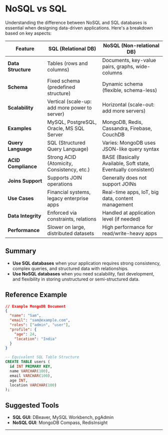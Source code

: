# NoSQL vs SQL

Understanding the difference between NoSQL and SQL databases is essential when designing data-driven applications. Here's a breakdown based on key aspects:

| Feature             | SQL (Relational DB)                           | NoSQL (Non-relational DB)                                     |
| ------------------- | --------------------------------------------- | ------------------------------------------------------------- |
| **Data Structure**  | Tables (rows and columns)                     | Documents, key-value pairs, graphs, wide-columns              |
| **Schema**          | Fixed schema (predefined structure)           | Dynamic schema (flexible, schema-less)                        |
| **Scalability**     | Vertical (scale-up: add more power to server) | Horizontal (scale-out: add more servers)                      |
| **Examples**        | MySQL, PostgreSQL, Oracle, MS SQL Server      | MongoDB, Redis, Cassandra, Firebase, CouchDB                  |
| **Query Language**  | SQL (Structured Query Language)               | Varies: MongoDB uses JSON-like query syntax                   |
| **ACID Compliance** | Strong ACID (Atomicity, Consistency, etc.)    | BASE (Basically Available, Soft state, Eventually consistent) |
| **Joins Support**   | Supports JOIN operations                      | Generally does not support JOINs                              |
| **Use Cases**       | Financial systems, legacy enterprise apps     | Real-time apps, IoT, big data, content management             |
| **Data Integrity**  | Enforced via constraints, relations           | Handled at application level (if needed)                      |
| **Performance**     | Slower on large, distributed datasets         | High performance for read/write-heavy apps                    |

## Summary

* **Use SQL databases** when your application requires strong consistency, complex queries, and structured data with relationships.
* **Use NoSQL databases** when you need scalability, fast development, and flexibility in storing unstructured or semi-structured data.

## Reference Example

```json
// Example MongoDB Document
{
  "name": "Sam",
  "email": "sam@example.com",
  "roles": ["admin", "user"],
  "profile": {
    "age": 24,
    "location": "India"
  }
}
```

```sql
-- Equivalent SQL Table Structure
CREATE TABLE users (
  id INT PRIMARY KEY,
  name VARCHAR(100),
  email VARCHAR(100),
  age INT,
  location VARCHAR(100)
);
```

## Suggested Tools

* **SQL GUI**: DBeaver, MySQL Workbench, pgAdmin
* **NoSQL GUI**: MongoDB Compass, RedisInsight

---
